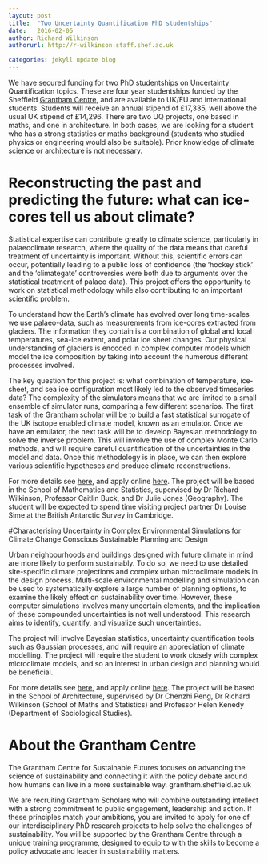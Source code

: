```yaml
---
layout: post
title:  "Two Uncertainty Quantification PhD studentships"
date:   2016-02-06
author: Richard Wilkinson
authorurl: http://r-wilkinson.staff.shef.ac.uk

categories: jekyll update blog
---
```


We have secured funding for two PhD studentships on  Uncertainty Quantification topics. These are four year studentships funded by the Sheffield [Grantham Centre](http://grantham.sheffield.ac.uk), and are available to UK/EU and international students. Students will receive an annual stipend of £17,335, well above the usual UK stipend of £14,296.  There are two UQ projects, one based in maths, and one in architecture. In both cases, we are looking for  a student who has a strong statistics or maths background (students who studied physics or engineering would also be suitable). Prior knowledge of climate science or architecture is not necessary.


# Reconstructing the past and predicting the future: what can ice­-cores tell us about climate?<a name="maths"></a>

Statistical expertise can contribute greatly to climate science, particularly in palaeoclimate research, where the quality of the data means that careful treatment of uncertainty is important. Without this, scientific errors can occur, potentially leading to a public loss of confidence (the ‘hockey stick’ and the ‘climategate’ controversies were both due to arguments over the statistical treatment of palaeo data). This project offers the opportunity to work on statistical methodology while also contributing to an important scientific problem.

To understand how the Earth’s climate has evolved over long time-scales we use palaeo-data, such as measurements from ice-cores extracted from glaciers. The information they contain is a combination of global and local temperatures, sea-­ice extent, and polar ice sheet changes. Our physical understanding of glaciers is encoded in complex computer models which model the ice composition by
taking into account the numerous different processes involved.

The key question for this project is: what combination of temperature, ice­sheet, and sea ice configuration most likely led to the observed time­series data? The complexity of the simulators means that we are limited to a small ensemble of simulator runs, comparing a few different scenarios. The first task of the Grantham scholar will be to build a fast statistical surrogate of the UK ­isotope enabled climate model, known as an emulator. Once we have an emulator, the next task will be to develop Bayesian methodology to solve the inverse problem. This will involve the use of complex Monte Carlo methods, and will require careful quantification of the uncertainties in the model and data. Once this methodology is in place, we can then explore various scientific hypotheses and produce climate reconstructions.


For more details see [here](https://www.findaphd.com/search/ProjectDetails.aspx?PJID=72343), and  apply online [here](http://www.sheffield.ac.uk/postgraduate/research/apply/applying). The project will be based in the School of Mathematics and Statistics, supervised by Dr Richard Wilkinson, Professor Caitlin Buck, and Dr Julie Jones (Geography). The student will be expected to spend time visiting project partner Dr Louise Sime at the British Antarctic Survey in Cambridge.


#Characterising Uncertainty in Complex Environmental Simulations for Climate Change Conscious Sustainable Planning and Design

Urban neighbourhoods and buildings designed with future climate in mind are more likely to perform sustainably. To do so, we need to use detailed site-specific climate projections and complex urban microclimate models in the design process. Multi-scale environmental modelling and simulation can be used to systematically explore a large number of planning  options, to examine the likely effect on sustainability over time. However, these computer simulations involves many uncertain  elements, and the implication of these compounded uncertainties is not well understood. This research aims to identify, quantify, and visualize such uncertainties.

The project will involve Bayesian statistics, uncertainty quantification tools such as Gaussian processes, and will require an appreciation of climate modelling. The project will require the student to work closely with complex microclimate models, and so an interest in urban design and planning would be beneficial.

For more details see [here](https://www.findaphd.com/search/ProjectDetails.aspx?PJID=72342), and apply online [here](http://www.sheffield.ac.uk/postgraduate/research/apply/applying). The project will be based in the School of Architecture, supervised by Dr Chenzhi Peng, Dr Richard Wilkinson (School of Maths and Statistics) and Professor Helen Kenedy (Department of Sociological Studies).


# About the Grantham Centre

The Grantham Centre for Sustainable Futures focuses on advancing the science of sustainability and connecting it with the policy debate around how humans can live in a more sustainable way.
grantham.sheffield.ac.uk

We are recruiting Grantham Scholars who will combine outstanding intellect with a strong commitment to public engagement, leadership and action. If these principles match your ambitions, you are invited to apply for one of our interdisciplinary PhD research projects to help solve the challenges of sustainability. You will be supported by the Grantham Centre through a unique training programme, designed to equip to with the skills to become a policy advocate and leader in sustainability matters.
